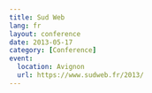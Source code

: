 ```yaml
---
title: Sud Web
lang: fr
layout: conference
date: 2013-05-17
category: [Conference]
event:
  location: Avignon
  url: https://www.sudweb.fr/2013/
---
```

